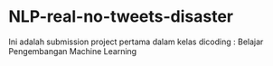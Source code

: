 # NLP-real-no-tweets-disaster
Ini adalah submission project pertama dalam kelas dicoding : Belajar Pengembangan Machine Learning
